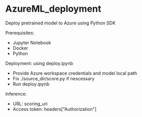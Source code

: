 # AzureML_deployment
Deploy pretrained model to Azure using Python SDK


Prerequisites:
- Jupyter Notebook
- Docker
- Python 

Deployment: using deploy.ipynb
- Provide Azure workspace credentials and model local path
- Fix ./source_dir/score.py if nescessary
- Run deploy.ipynb

Inference:
- URL: scoring_uri
- Access token: headers["Authorization"]
